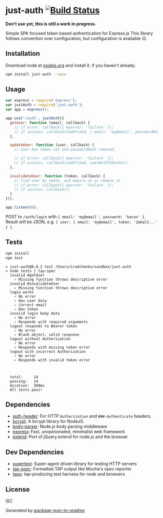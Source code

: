 # just-auth [![Build Status](https://travis-ci.org/knownasilya/just-auth.png?branch=master)](https://travis-ci.org/knownasilya/just-auth)

**Don't use yet, this is still a work in progress.**

Simple SPA focused token based authentication for Express.js
This library follows convention over configuration, but configuration is available :wink:.

## Installation

Download node at [nodejs.org](http://nodejs.org) and install it, if you haven't already.

```sh
npm install just-auth --save
```


## Usage

```js
var express = require('express');
var justAuth = require('just-auth');
var app = express();

app.use('/auth', justAuth({
  getUser: function (email, callback) {
    // if error: callback({ myerror: 'failure' });
    // if success: callback(undefined, { email: 'my@email', passwordHash: '%asdaq42ad..' });
  },

  updateUser: function (user, callback) {
    // user has token set and passwordHash removed.

    // if error: callback({ myerror: 'failure' });
    // if success: callback(undefined, userWithTokenSet);
  },

  invalidateUser: function (token, callback) {
    // find user by token, and expire it or remove it
    // if error: callback({ myerror: 'failure' });
    // if success: callback();
  }
}));

app.listen(80);
```

POST to `/auth/login` with `{ email: 'my@email', password: 'bacon' }`.
Result will be JSON, e.g. `{ user: { email: 'my@email', token: '2mkql3...' } }`.


## Tests

```sh
npm install
npm test
```

```
> just-auth@0.0.2 test /Users/iradchenko/sandbox/just-auth
> node tests | tap-spec
  invalid #getUser
    ✓ Missing function throws descriptive error
  invalid #invalidateUser
    ✓ Missing function throws descriptive error
  login works
    ✓ No error
    ✓ Has user data
    ✓ Correct email
    ✓ Has token
  invalid login body data
    ✓ No error
    ✓ Responds with required arguments
  logout responds to Bearer token
    ✓ No error
    ✓ Blank object, valid response
  logout without Authorization
    ✓ No error
    ✓ Responds with missing token error
  logout with incorrect Authorization
    ✓ No error
    ✓ Responds with invalid token error



  total:     14
  passing:   14
  duration:  369ms
  All tests pass!
```

## Dependencies

- [auth-header](https://github.com/izaakschroeder/auth-header): For HTTP `Authorization` and `WWW-Authenticate` headers.
- [bcrypt](https://github.com/ncb000gt/node.bcrypt.js): A bcrypt library for NodeJS.
- [body-parser](https://github.com/expressjs/body-parser): Node.js body parsing middleware
- [express](https://github.com/strongloop/express): Fast, unopinionated, minimalist web framework
- [extend](https://github.com/justmoon/node-extend): Port of jQuery.extend for node.js and the browser

## Dev Dependencies

- [supertest](https://github.com/visionmedia/supertest): Super-agent driven library for testing HTTP servers
- [tap-spec](https://github.com/scottcorgan/tap-spec): Formatted TAP output like Mocha&#39;s spec reporter
- [tape](https://github.com/substack/tape): tap-producing test harness for node and browsers


## License

ISC

_Generated by [package-json-to-readme](https://github.com/zeke/package-json-to-readme)_
